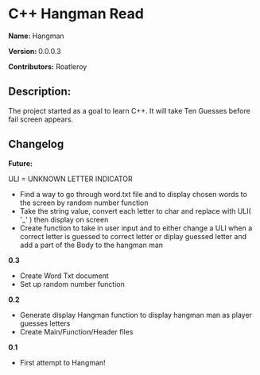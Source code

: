 <h1> C++ Hangman Read </h1>

<strong>Name:</strong> Hangman

<strong>Version: </strong> 0.0.0.3

<strong> Contributors:</strong> Roatleroy



<h2> Description: </h2> 
The project started as a goal to learn C++. It will take Ten Guesses before fail screen appears.

<h2> Changelog </h2>

<strong>Future:  </strong>

ULI = UNKNOWN LETTER INDICATOR

- Find a way to go through word.txt file and to display chosen words to the screen by random number function
- Take the string value, convert each letter to char and replace with ULI( '_' )
  then display on screen
- Create function to take in user input and to either change a ULI when a correct letter is guessed to correct letter
  or diplay guessed letter and add a part of the Body to the hangman man

<strong>0.3 </strong> 

- Create Word Txt document
- Set up random number function

<strong>0.2 </strong> 
- Generate display Hangman function to display hangman man as player guesses letters
- Create Main/Function/Header files

<strong>0.1 </strong> 
- First attempt to Hangman!

